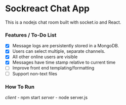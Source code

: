 # Sockreact Chat App

This is a nodejs chat room built with socket.io and React.

### Features / To-Do List

- [x] Message logs are persistently stored in a MongoDB.
- [x] Users can select multiple, separate channels.
- [x] All other online users are visible
- [x] Messages have time stamp relative to current time
- [ ] Improve front end templating/formatting
- [ ] Support non-text files

### How To Run

*client* - npm start
*server* - node server.js

